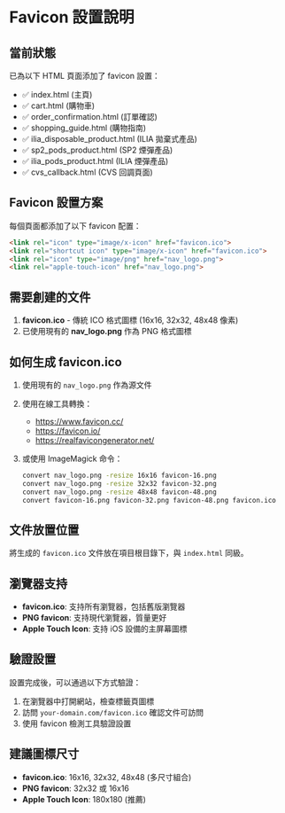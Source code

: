 # Favicon 設置說明

## 當前狀態
已為以下 HTML 頁面添加了 favicon 設置：
- ✅ index.html (主頁)
- ✅ cart.html (購物車)
- ✅ order_confirmation.html (訂單確認)
- ✅ shopping_guide.html (購物指南)
- ✅ ilia_disposable_product.html (ILIA 拋棄式產品)
- ✅ sp2_pods_product.html (SP2 煙彈產品)
- ✅ ilia_pods_product.html (ILIA 煙彈產品)
- ✅ cvs_callback.html (CVS 回調頁面)

## Favicon 設置方案
每個頁面都添加了以下 favicon 配置：
```html
<link rel="icon" type="image/x-icon" href="favicon.ico">
<link rel="shortcut icon" type="image/x-icon" href="favicon.ico">
<link rel="icon" type="image/png" href="nav_logo.png">
<link rel="apple-touch-icon" href="nav_logo.png">
```

## 需要創建的文件
1. **favicon.ico** - 傳統 ICO 格式圖標 (16x16, 32x32, 48x48 像素)
2. 已使用現有的 **nav_logo.png** 作為 PNG 格式圖標

## 如何生成 favicon.ico
1. 使用現有的 `nav_logo.png` 作為源文件
2. 使用在線工具轉換：
   - https://www.favicon.cc/
   - https://favicon.io/
   - https://realfavicongenerator.net/

3. 或使用 ImageMagick 命令：
   ```bash
   convert nav_logo.png -resize 16x16 favicon-16.png
   convert nav_logo.png -resize 32x32 favicon-32.png
   convert nav_logo.png -resize 48x48 favicon-48.png
   convert favicon-16.png favicon-32.png favicon-48.png favicon.ico
   ```

## 文件放置位置
將生成的 `favicon.ico` 文件放在項目根目錄下，與 `index.html` 同級。

## 瀏覽器支持
- **favicon.ico**: 支持所有瀏覽器，包括舊版瀏覽器
- **PNG favicon**: 支持現代瀏覽器，質量更好
- **Apple Touch Icon**: 支持 iOS 設備的主屏幕圖標

## 驗證設置
設置完成後，可以通過以下方式驗證：
1. 在瀏覽器中打開網站，檢查標籤頁圖標
2. 訪問 `your-domain.com/favicon.ico` 確認文件可訪問
3. 使用 favicon 檢測工具驗證設置

## 建議圖標尺寸
- **favicon.ico**: 16x16, 32x32, 48x48 (多尺寸組合)
- **PNG favicon**: 32x32 或 16x16
- **Apple Touch Icon**: 180x180 (推薦) 